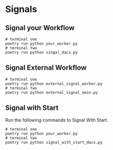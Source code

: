# Signals

## Signal your Workflow

```command
# terminal one
poetry run python your_worker.py
# terminal two
poetry run python singal_dacx.py
```

## Signal External Workflow

```command
# terminal one
poetry run python external_signal_worker.py
# terminal two
poetry run python external_signal_main.py
```

## Signal with Start

Run the following commands to Signal With Start.

```command
# terminal one
poetry run python your_worker.py
# terminal two
poetry run python signal_with_start_dacx.py
```